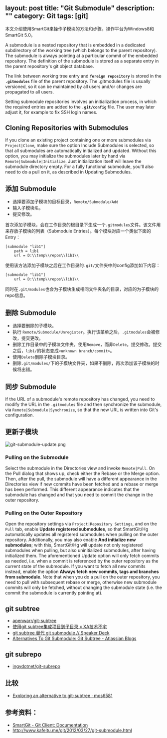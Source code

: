 layout: post
title: "Git Submodule"
description: ""
category: Git
tags: [git]
--- 

本文介绍使用SmartGit来操作子模块的方法和步骤。操作平台为Windows8和SmartGit 5.0。

A submodule is a nested repository that is embedded in a dedicated subdirectory of the working tree (which belongs to the parent repository). The submodule is always pointing at a particular commit of the embedded repository. The definition of the submodule is stored as a separate entry in the parent repository's git object database.

The link between working tree entry and __`foreign repository`__ is stored in the __`.gitmodules`__ file of the parent repository. The .gitmodules file is usually versioned, so it can be maintained by all users and/or changes are propagated to all users.

Setting submodule repositories involves an initialization process, in which the required entries are added to the __`.git/config`__ file. The user may later adjust it, for example to fix SSH login names.

<!--more-->

## Cloning Repositories with Submodules

If you clone an existing project containing one or more submodules via `Project|Clone`, make sure the option Include Submodules is selected, so that all submodules are automatically initialized and updated. Without this option, you may initialize the submodules later by hand via `Remote|Submodule|Initialize`. Just initialization itself will leave the submodule directory empty. For a fully functional submodule, you'll also need to do a pull on it, as described in Updating Submodules.

## 添加 Submodule

- 选择要添加子模块的目标目录，`Remote/Submodule/Add`
- 输入子模块名。
- 提交修改。

首次添加子模块，会在工作目录的根目录下生成一个`.gitmodules`文件。该文件用来存放子模块的列表（Submodule Entries）。每个模块对应一个类似下面的Entry：

	[submodule "lib1"]
		path = lib1
		url = D:\\temp\\repos\\lib1\\

使用该方法添加子模块之后在工作目录的`.git/`文件夹中的config添加如下内容：

	[submodule "lib1"]
		url = D:\\temp\\repos\\lib1\\

同时在`.git/modules`也会为子模块生成相同文件夹名的目录，对应的为子模块的repo信息。

## 删除 Submodule

- 选择要删除的子模块。
- 执行 `Remote/Submodule/Unregister`。执行该菜单之后，`.gitmodules`会被修改，提交更改。
- 删除工作目录中的子模块文件夹，使用`Remove`，而非`Delete`。提交修改。提交之后，`lib1/`的状态变成`<unknown branch/commit>`。
- 使用`Delete`删除子模块目录。
- 删除`.git/modules/`下的子模块文件夹，如果不删除，再次添加该子模块的时候将出错。

## 同步 Submodule

If the URL of a submodule's remote repository has changed, you need to modify the URL in the `.gitmodules` file and then synchronize the submodule, via `Remote|Submodule|Synchronize`, so that the new URL is written into Git's configuration.

## 更新子模块

![git-submodule-update.png](http://johnnyimages.qiniudn.com/git-submodule-update.png)

### Pulling on the Submodule

Select the submodule in the Directories view and invoke `Remote|Pull`. On the Pull dialog that shows up, check either the Rebase or the Merge option. Then, after the pull, the submodule will have a different appearance in the Directories view if new commits have been fetched and a rebase or merge has been performed. This different appearance indicates that the submodule has changed and that you need to commit the change in the outer repository.

### Pulling on the Outer Repository

Open the repository settings via `Project|Repository Settings`, and on the `Pull` tab, enable **Update registered submodules**, so that SmartGit/Hg automatically updates all registered submodules when pulling on the outer repository. Additionally, you may also enable **And initialize new submodules**; with this, SmartGit/Hg will update not only registered submodules when pulling, but also uninitialized submodules, after having initialized them. The aforementioned Update option will only fetch commits as needed, i.e. when a commit is referenced by the outer repository as the current state of the submodule. If you want to fetch all new commits instead, enable the option **Always fetch new commits, tags and branches from submodule**. Note that when you do a pull on the outer repository, you need to pull with subsequent rebase or merge, otherwise new submodule commits will only be fetched, without changing the submodule state (i.e. the commit the submodule is currently pointing at).

## git subtree

- [apenwarr/git-subtree](https://github.com/apenwarr/git-subtree)
- [使用git subtree集成项目到子目录 « XA技术不宅](http://aoxuis.me/posts/2013/08/07/git-subtree/)
- [git subtree 替代 git submodule // Speaker Deck](https://speakerdeck.com/cloudsben/git-subtree-ti-dai-git-submodule)
- [Alternatives To Git Submodule: Git Subtree - Atlassian Blogs](http://blogs.atlassian.com/2013/05/alternatives-to-git-submodule-git-subtree/)

## git subrepo

- [ingydotnet/git-subrepo](https://github.com/ingydotnet/git-subrepo)

## 比较

- [Exploring an alternative to git-subtree · mos6581](http://www.mos6581.org/git_subtree_alternative)

## 参考资料：

- [SmartGit - Git Client: Documentation](http://www.syntevo.com/smartgithg/documentation/5/show?page=submodules)
- <http://www.kafeitu.me/git/2012/03/27/git-submodule.html>

